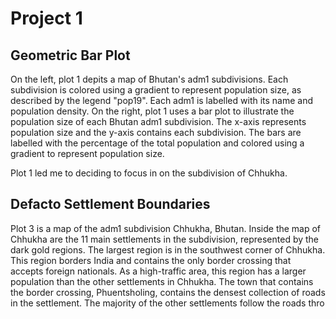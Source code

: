 # Project 1

## Geometric Bar Plot

On the left, plot 1 depits a map of Bhutan's adm1 subdivisions. Each subdivision is colored using a gradient to represent population size, as described by the legend "pop19". Each adm1 is labelled with its name and population density.
On the right, plot 1 uses a bar plot to illustrate the population size of each Bhutan adm1 subdivision. The x-axis represents population size and the y-axis contains each subdivision. The bars are labelled with the percentage of the total population and colored using a gradient to represent population size.

Plot 1 led me to deciding to focus in on the subdivision of Chhukha. 


## Defacto Settlement Boundaries

Plot 3 is a map of the adm1 subdivision Chhukha, Bhutan. Inside the map of Chhukha are the 11 main settlements in the subdivision, represented by the dark gold regions. The largest region is in the southwest corner of Chhukha. This region borders India and contains the only border crossing that accepts foreign nationals. As a high-traffic area, this region has a larger population than the other settlements in Chhukha. The town that contains the border crossing, Phuentsholing, contains the densest collection of roads in the settlement. The majority of the other settlements follow the roads thro

